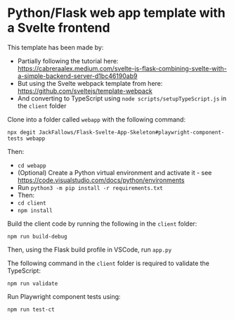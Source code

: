 # Python/Flask web app template with a Svelte frontend

This template has been made by:
* Partially following the tutorial here: https://cabreraalex.medium.com/svelte-js-flask-combining-svelte-with-a-simple-backend-server-d1bc46190ab9
* But using the Svelte webpack template from here: https://github.com/sveltejs/template-webpack
* And converting to TypeScript using `node scripts/setupTypeScript.js` in the `client` folder

Clone into a folder called `webapp` with the following command:
```
npx degit JackFallows/Flask-Svelte-App-Skeleton#playwright-component-tests webapp
```
Then:
* `cd webapp`
* (Optional) Create a Python virtual environment and activate it - see https://code.visualstudio.com/docs/python/environments
* Run `python3 -m pip install -r requirements.txt`
* Then:
* `cd client`
* `npm install`

Build the client code by running the following in the `client` folder:
```
npm run build-debug
```

Then, using the Flask build profile in VSCode, run `app.py`

The following command in the `client` folder is required to validate the TypeScript:
```
npm run validate
```

Run Playwright component tests using:
```
npm run test-ct
```
